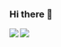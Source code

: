 ### Hi there 👋

<container>
  <center>
    <a>
      <img align="left" src="https://github-readme-stats.vercel.app/api?username=ForyxCraft&count_private=true&show_icons=true&theme=dark" />
    </a>
    <a>
      <img align="left" src="https://github-readme-stats.vercel.app/api/top-langs/?username=ForyxCraft&theme=dark" />
    </a>
  </center>
</container>
